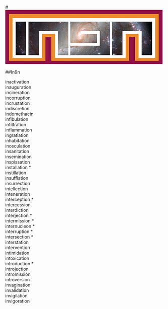 #![In9n Logo](logo.png "In9n")

##In9n

inactivation  
inauguration  
incineration  
incorruption  
incrustation  
indiscretion  
indomethacin  
infibulation  
infiltration  
inflammation  
ingratiation  
inhabitation  
inosculation  
insanitation  
insemination  
inspissation  
installation *  
instillation  
insufflation  
insurrection  
intellection  
inteneration  
interception *  
intercession  
interdiction  
interjection *  
intermission *  
internucleon *  
interruption *  
intersection *  
interstation  
intervention  
intimidation  
intoxication  
introduction *  
introjection  
intromission  
introversion  
invagination  
invalidation  
invigilation  
invigoration  
